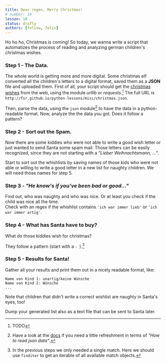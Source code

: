 ```yaml
---
title: Dear regex, Merry Christmas!
# number: 19
lesson: 10
status: drafty
authors: [felixw, felix]
---
```


Ho ho ho, Christmas is coming! So today, we wanna write a script that automatizes the process of reading and analyzing german children's christmas wishes.

### Step 1 - The Data.

The whole world is getting more and more digital. Some christmas elf converted all the children's letters to a digital format, saved them as a __JSON__ file and uploaded them.
First of all, your script should get the [christmas wishes](../misc/christmas.json) from the web, using the module _urllib_ or _requests_.[^urllib]
The full URL is `http://fsr.github.io/python-lessons/misc/christmas.json`.

[^urllib]:
    TODO

Then, parse the data, using the `json` module[^using] to have the data in a python-readable format. Now, analyze the the data you got. Does it follow a pattern?

[^using]:
    Have a look at the [docs](https://docs.python.org/3.5/library/json.html?highlight=json.loads) if you need a little refreshment in terms of _"How to read json data"_.

### Step 2 - Sort out the Spam.

Now there are some kiddies who were not able to write a good wish letter or just wanted to send Santa some spam mail.
Those letters can be easily recognized, since they are not starting with a _"Lieber Weihnachtsmann, ..."_.

Start to sort out the whishlists by saving names of those kids who were not able or willing to write a good letter in a new list for naughty children.
We will need those names for step 5.

### Step 3 - _"He know's if you've been bad or good..."_

Find out, who was naughty and who was nice. Or at least you check if the child was nice all the time.  
Check with an regex if the whishlist contains `'ich war immer lieb'` or `'ich war immer artig'`.

### Step 4 - What has Santa have to buy?


What do those kiddies wish for christmas?

They follow a pattern (start with a `- `).[^finditer]

[^finditer]:
    In the previous steps we only needed a single match. Here we should use `finditer` to get an iterable of all available match objects.

### Step 5 - Results for Santa!

Gather all your results and print them out in a nicely readable format, like:

```
Name von Kind 1: unartig/keine Wünsche
Name von Kind 2: Wünsche
...
```

Note that children that didn't write a correct wishlist are naughty in Santa's eyes, too!

Dump your generated list also as a text file that can be sent to Santa later.
